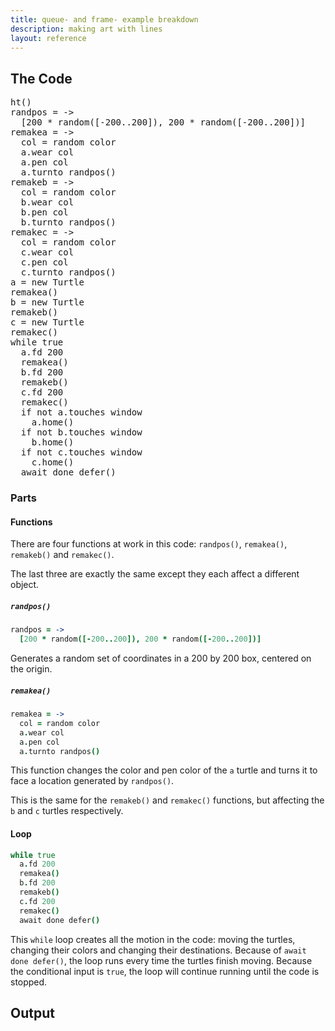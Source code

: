 ```yaml
---
title: queue- and frame- example breakdown
description: making art with lines
layout: reference
---
```


## The Code

<pre class="examp">
ht()
randpos = ->
  [200 * random([-200..200]), 200 * random([-200..200])]
remakea = ->
  col = random color
  a.wear col
  a.pen col
  a.turnto randpos()
remakeb = ->
  col = random color
  b.wear col
  b.pen col
  b.turnto randpos()
remakec = ->
  col = random color
  c.wear col
  c.pen col
  c.turnto randpos()
a = new Turtle
remakea()
b = new Turtle
remakeb()
c = new Turtle
remakec()
while true
  a.fd 200
  remakea()
  b.fd 200
  remakeb()
  c.fd 200
  remakec()
  if not a.touches window
    a.home()
  if not b.touches window
    b.home()
  if not c.touches window
    c.home()
  await done defer()
</pre>

### Parts

#### Functions

There are four functions at work in this code: `randpos()`, `remakea()`, `remakeb()` and `remakec()`. 

The last three are exactly the same except they each affect a different object. 

##### `randpos()`

```coffeescript
randpos = ->
  [200 * random([-200..200]), 200 * random([-200..200])]
```

Generates a random set of coordinates in a 200 by 200 box, centered on the origin. 

##### `remakea()`

```coffeescript
remakea = ->
  col = random color
  a.wear col
  a.pen col
  a.turnto randpos()
```

This function changes the color and pen color of the `a` turtle and turns it to face a location generated by `randpos()`. 

This is the same for the `remakeb()` and `remakec()` functions, but affecting the `b` and `c` turtles respectively. 

#### Loop

```coffeescript
while true
  a.fd 200
  remakea()
  b.fd 200
  remakeb()
  c.fd 200
  remakec()
  await done defer()
```

This `while` loop creates all the motion in the code: moving the turtles, changing their colors and changing their destinations. Because of `await done defer()`, the loop runs every time the turtles finish moving. Because the conditional input is `true`, the loop will continue running until the code is stopped. 

## Output

<script type="figure" width=500 height=500>
ht()
randpos = ->
  [random([-100..100]), random([-100..100])]
remakea = ->
  col = random color
  a.wear col
  a.pen col
  a.turnto randpos()
remakeb = ->
  col = random color
  b.wear col
  b.pen col
  b.turnto randpos()
remakec = ->
  col = random color
  c.wear col
  c.pen col
  c.turnto randpos()
a = new Turtle
remakea()
b = new Turtle
remakeb()
c = new Turtle
remakec()
while true
  a.fd 200
  remakea()
  b.fd 200
  remakeb()
  c.fd 200
  remakec()
  await done defer()
</script>
